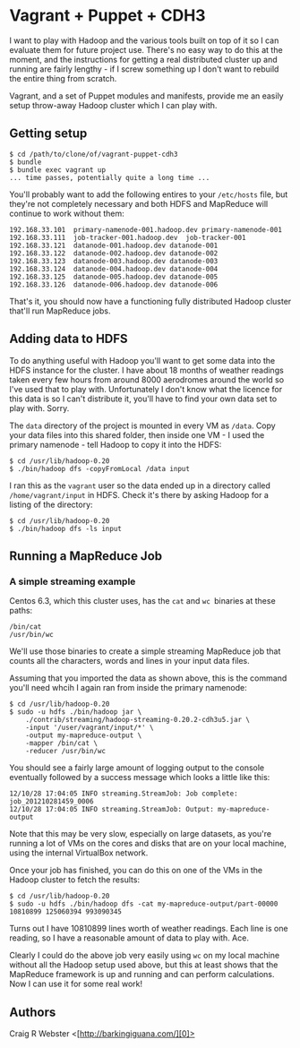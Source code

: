 # Vagrant + Puppet + CDH3

I want to play with Hadoop and the various tools built on top of it so I can
evaluate them for future project use. There's no easy way to do this at the
moment, and the instructions for getting a real distributed cluster up and
running are fairly lengthy - if I screw something up I don't want to rebuild
the entire thing from scratch.

Vagrant, and a set of Puppet modules and manifests, provide me an easily
setup throw-away Hadoop cluster which I can play with.

## Getting setup

    $ cd /path/to/clone/of/vagrant-puppet-cdh3
    $ bundle
    $ bundle exec vagrant up
    ... time passes, potentially quite a long time ...

You'll probably want to add the following entires to your `/etc/hosts` file,
but they're not completely necessary and both HDFS and MapReduce will continue
to work without them:

    192.168.33.101	primary-namenode-001.hadoop.dev	primary-namenode-001
    192.168.33.111	job-tracker-001.hadoop.dev	job-tracker-001
    192.168.33.121	datanode-001.hadoop.dev	datanode-001
    192.168.33.122	datanode-002.hadoop.dev	datanode-002
    192.168.33.123	datanode-003.hadoop.dev	datanode-003
    192.168.33.124	datanode-004.hadoop.dev	datanode-004
    192.168.33.125	datanode-005.hadoop.dev	datanode-005
    192.168.33.126	datanode-006.hadoop.dev	datanode-006

That's it, you should now have a functioning fully distributed Hadoop cluster
that'll run MapReduce jobs.


## Adding data to HDFS

To do anything useful with Hadoop you'll want to get some data into the
HDFS instance for the cluster. I have about 18 months of weather readings
taken every few hours from around 8000 aerodromes around the world so I've
used that to play with. Unfortunately I don't know what the licence for this
data is so I can't distribute it, you'll have to find your own data set to
play with. Sorry.

The `data` directory of the project is mounted in every VM as `/data`. Copy
your data files into this shared folder, then inside one VM - I used the
primary namenode - tell Hadoop to copy it into the HDFS:

    $ cd /usr/lib/hadoop-0.20
    $ ./bin/hadoop dfs -copyFromLocal /data input

I ran this as the `vagrant` user so the data ended up in a directory called
`/home/vagrant/input` in HDFS. Check it's there by asking Hadoop for a listing
of the directory:

    $ cd /usr/lib/hadoop-0.20
    $ ./bin/hadoop dfs -ls input

## Running a MapReduce Job

### A simple streaming example

Centos 6.3, which this cluster uses, has the `cat` and `wc `binaries at these
paths:

    /bin/cat
    /usr/bin/wc

We'll use those binaries to create a simple streaming MapReduce job that
counts all the characters, words and lines in your input data files.

Assuming that you imported the data as shown above, this is the command you'll
need whcih I again ran from inside the primary namenode:

    $ cd /usr/lib/hadoop-0.20
    $ sudo -u hdfs ./bin/hadoop jar \
        ./contrib/streaming/hadoop-streaming-0.20.2-cdh3u5.jar \
        -input '/user/vagrant/input/*' \
        -output my-mapreduce-output \
        -mapper /bin/cat \
        -reducer /usr/bin/wc

You should see a fairly large amount of logging output to the console
eventually followed by a success message which looks a little like this:

    12/10/28 17:04:05 INFO streaming.StreamJob: Job complete: job_201210281459_0006
    12/10/28 17:04:05 INFO streaming.StreamJob: Output: my-mapreduce-output

Note that this may be very slow, especially on large datasets, as you're
running a lot of VMs on the cores and disks that are on your local machine,
using the internal VirtualBox network.

Once your job has finished, you can do this on one of the VMs in the Hadoop
cluster to fetch the results:

    $ cd /usr/lib/hadoop-0.20
    $ sudo -u hdfs ./bin/hadoop dfs -cat my-mapreduce-output/part-00000
    10810899 125060394 993090345

Turns out I have 10810899 lines worth of weather readings. Each line is one
reading, so I have a reasonable amount of data to play with. Ace.

Clearly I could do the above job very easily using `wc` on my local machine
without all the Hadoop setup used above, but this at least shows that the
MapReduce framework is up and running and can perform calculations. Now I can
use it for some real work!

## Authors

Craig R Webster <[http://barkingiguana.com/][0]>

[0]: http://barkingiguana.com/
